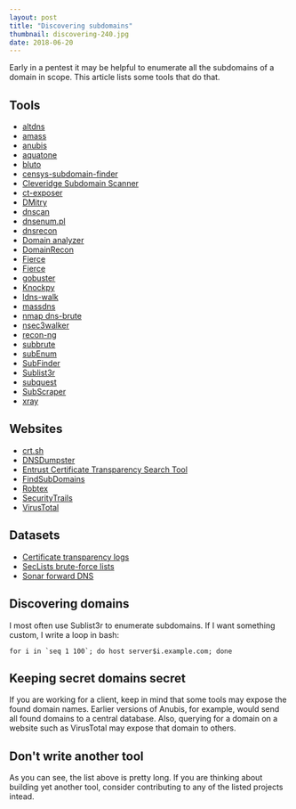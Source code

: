```yaml
---
layout: post
title: "Discovering subdomains"
thumbnail: discovering-240.jpg
date: 2018-06-20
---
```


Early in a pentest it may be helpful to enumerate all the subdomains of a domain in scope. This article lists some tools that do that.

<!-- photo source: http://www.mildenhall.af.mil/News/Article-Display/Article/273410/digging-up-bones-archeologists-discover-human-remains/ -->

## Tools

* [altdns](https://github.com/infosec-au/altdns)
* [amass](https://github.com/caffix/amass)
* [anubis](https://github.com/jonluca/Anubis)
* [aquatone](https://github.com/michenriksen/aquatone)
* [bluto](https://github.com/darryllane/Bluto)
* [censys-subdomain-finder](https://github.com/christophetd/censys-subdomain-finder)
* [Cleveridge Subdomain Scanner](https://github.com/Cleveridge/cleveridge-subdomain-scanner)
* [ct-exposer](https://github.com/chris408/ct-exposer)
* [DMitry](http://mor-pah.net/software/dmitry-deepmagic-information-gathering-tool/)
* [dnscan](https://github.com/rbsec/dnscan)
* [dnsenum.pl](https://github.com/fwaeytens/dnsenum)
* [dnsrecon](https://github.com/darkoperator/dnsrecon)
* [Domain analyzer](https://github.com/eldraco/domain_analyzer)
* [DomainRecon](https://github.com/x73x61x6ex6ax61x79/DomainRecon)
* [Fierce](https://github.com/davidpepper/fierce-domain-scanner)
* [Fierce](https://github.com/mschwager/fierce)
* [gobuster](https://github.com/OJ/gobuster)
* [Knockpy](https://github.com/guelfoweb/knock)
* [ldns-walk](https://linux.die.net/man/1/ldns-walk)
* [massdns](https://github.com/blechschmidt/massdns)
* [nmap dns-brute](https://nmap.org/nsedoc/scripts/dns-brute.html)
* [nsec3walker](https://dnscurve.org/nsec3walker.html)
* [recon-ng](https://bitbucket.org/LaNMaSteR53/recon-ng)
* [subbrute](https://github.com/TheRook/subbrute)
* [subEnum](https://github.com/itsKindred/subEnum)
* [SubFinder](https://github.com/ice3man543/subfinder)
* [Sublist3r](https://github.com/aboul3la/Sublist3r)
* [subquest](https://github.com/skepticfx/subquest)
* [SubScraper](https://github.com/m8r0wn/subscraper)
* [xray](https://github.com/evilsocket/xray)

## Websites

* [crt.sh](https://crt.sh/)
* [DNSDumpster](https://dnsdumpster.com/)
* [Entrust Certificate Transparency Search Tool](https://www.entrust.com/ct-search/)
* [FindSubDomains](https://findsubdomains.com/)
* [Robtex](https://www.robtex.com/)
* [SecurityTrails](https://securitytrails.com/)
* [VirusTotal](https://www.virustotal.com/)

## Datasets

* [Certificate transparency logs](https://www.certificate-transparency.org/known-logs)
* [SecLists brute-force lists](https://github.com/danielmiessler/SecLists/tree/master/Discovery/DNS)
* [Sonar forward DNS](https://opendata.rapid7.com/sonar.fdns_v2/)

## Discovering domains

I most often use Sublist3r to enumerate subdomains. If I want something custom, I write a loop in bash:

    for i in `seq 1 100`; do host server$i.example.com; done

## Keeping secret domains secret

If you are working for a client, keep in mind that some tools may expose the found domain names. Earlier versions of Anubis, for example, would send all found domains to a central database. Also, querying for a domain on a website such as VirusTotal may expose that domain to others.

## Don't write another tool

As you can see, the list above is pretty long. If you are thinking about building yet another tool, consider contributing to any of the listed projects intead.
